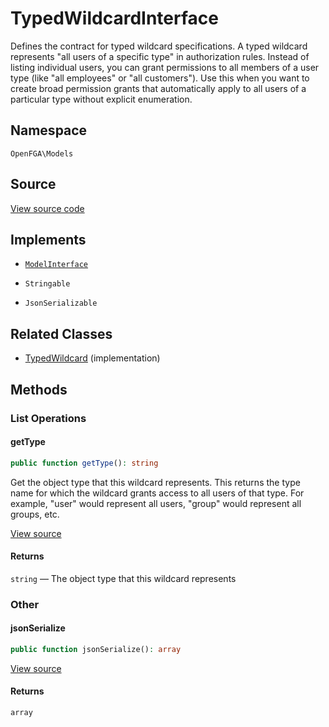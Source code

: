 # TypedWildcardInterface

Defines the contract for typed wildcard specifications. A typed wildcard represents &quot;all users of a specific type&quot; in authorization rules. Instead of listing individual users, you can grant permissions to all members of a user type (like &quot;all employees&quot; or &quot;all customers&quot;). Use this when you want to create broad permission grants that automatically apply to all users of a particular type without explicit enumeration.

## Namespace

`OpenFGA\Models`

## Source

[View source code](https://github.com/evansims/openfga-php/blob/main/src/Models/TypedWildcardInterface.php)

## Implements

* [`ModelInterface`](ModelInterface.md)

* `Stringable`

* `JsonSerializable`

## Related Classes

* [TypedWildcard](Models/TypedWildcard.md) (implementation)

## Methods

### List Operations

#### getType

```php
public function getType(): string

```

Get the object type that this wildcard represents. This returns the type name for which the wildcard grants access to all users of that type. For example, &quot;user&quot; would represent all users, &quot;group&quot; would represent all groups, etc.

[View source](https://github.com/evansims/openfga-php/blob/main/src/Models/TypedWildcardInterface.php#L41)

#### Returns

`string` — The object type that this wildcard represents

### Other

#### jsonSerialize

```php
public function jsonSerialize(): array

```

[View source](https://github.com/evansims/openfga-php/blob/main/src/Models/TypedWildcardInterface.php#L47)

#### Returns

`array`
